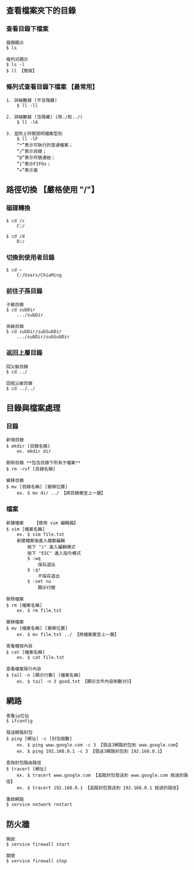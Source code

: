 ## 查看檔案夾下的目錄

### 查看目錄下檔案

    

```shell
展開顯示
$ ls

條列式顯示
$ ls -l
$ ll 【簡寫】 
```

### 條列式查看目錄下檔案 【最常用】

    1. 詳細數據 (不含隱藏) 
        $ ll -ll
    
    2. 詳細數據 (含隱藏) (除./和../) 
        $ ll -lA
    
    3. 並附上符號說明檔案型別 
        $ ll -lF
        “*”表示可執行的普通檔案；
        “/”表示目錄；
        “@”表示符號連結；
        “|”表示FIFOs；
        “=”表示套

## 路徑切換 【嚴格使用 "/"】

### 磁碟轉換

    $ cd /c
        C:/
    
    $ cd /d
        D:/

### 切換到使用者目錄

    $ cd ~
        C:/Users/ChiaMing

### 前往子孫目錄

    子級目錄
    $ cd subDir
        .../subDir
    
    孫級目錄
    $ cd subDir/subSubDir
        .../subDir/subSubDir

### 返回上層目錄

    回父級目錄
    $ cd ../
    
    回祖父級目錄
    $ cd ../../

## 目錄與檔案處理

### 目錄

    新增目錄
    $ mkdir [目錄名稱]
        ex. mkdir dir
    
    刪除目錄 **包含目錄下所有子檔案**
    $ rm -rvf [目錄名稱]
    
    搬移目錄
    $ mv [目錄名稱] [搬移位置]
        ex. $ mv dir ../ 【將目錄搬至上一層】

### 檔案

    新建檔案    【使用 vim 編輯器】
    $ vim [檔案名稱]    
        ex. $ vim file.txt
        新建檔案後進入檔案編輯
            按下 "i" 進入編輯模式
            按下 "ESC" 進入指令模式
            $ :wq  
                保存退出
            $ :q!
                不保存退出
            $ :set nu 
                顯示行號
    
    刪除檔案
    $ rm [檔案名稱]
        ex. $ rm file.txt
    
    搬移檔案
    $ mv [檔案名稱] [搬移位置]
        ex. $ mv file.txt ../ 【將檔案搬至上一層】
    
    查看檔按內容
    $ cat [檔案名稱]
        ex. $ cat file.txt
    
    查看檔案尾行內容
    $ tail -n [顯示行數] [檔案名稱]
        ex. $ tail -n 3 good.txt 【顯示文件內容倒數3行】

## 網路

    查看ip位址
    $ ifconfig
    
    發送網路封包
    $ ping [網址] -c [封包個數]
        ex. $ ping www.google.com -c 3 【發送3網路封包到 www.google.com】
        ex. $ ping 192.168.0.1 -c 3 【發送3網路封包到 192.168.0.1】
    
    查詢封包路由路徑
    $ tracert [網址]
        ex. $ tracert www.google.com 【追蹤封包發送到 www.google.com 經過的路徑】
        ex. $ tracert 192.168.0.1 【追蹤封包發送到 192.168.0.1 經過的路徑】
    
    重啟網路
    $ service network restart

## 防火牆

    開啟
    $ service firewall start
    
    關閉
    $ service firewall stop
